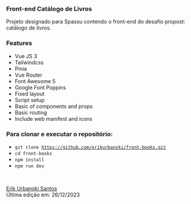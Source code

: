 
### Front-end Catálogo de Livros
Projeto designado para Spassu contendo o front-end do desafio propost: catálogo de livros.

### Features
- Vue JS 3
- Tailwindcss
- Pinia
- Vue Router
- Font Awesome 5
- Google Font Poppins
- Fixed layout
- Script setup
- Basic of components and props
- Basic routing
- Include web manifest and icons

### Para clonar e executar o repositório:
- <code>git clone https://github.com/erikurbanski/front-books.git </code>
- <code>cd front-books</code>
- <code>npm install</code>
- <code>npm run dev</code>

<br>

[Erik Urbanski Santos](http://github.com/erikurbanski)
<br>
Última edição em: 26/12/2023
